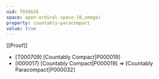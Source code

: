 ```yaml
---
uid: T016626
space: open-ordinal-space-[0,omega)
property: countably-paracompact
value: true
---
```

[[Proof]]

* [T000709] [Countably Compact|P000019]
* [I000017] [Countably Compact|P000019] => [Countably Paracompact|P000032]

